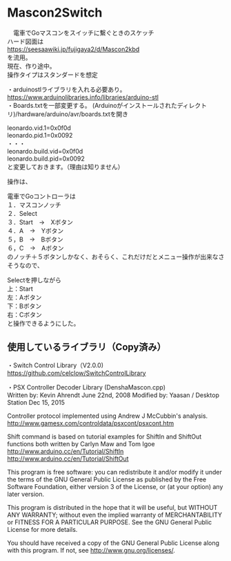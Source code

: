 # Mascon2Switch
　電車でGoマスコンをスイッチに繫ぐときのスケッチ  
 ハード図面は  
https://seesaawiki.jp/fujigaya2/d/Mascon2kbd  
を流用。  
現在、作り途中。  
操作タイプはスタンダードを想定  

・arduinostlライブラリを入れる必要あり。  
https://www.arduinolibraries.info/libraries/arduino-stl  
・Boards.txtを一部変更する。
(Arduinoがインストールされたディレクトリ)/hardware/arduino/avr/boards.txtを開き

leonardo.vid.1=0x0f0d  
leonardo.pid.1=0x0092  
・・・  
leonardo.build.vid=0x0f0d  
leonardo.build.pid=0x0092  
と変更しておきます。（理由は知りません）  

操作は、  

電車でGoコントローラは  
１．マスコンノッチ  
２．Select  
３．Start　→　Xボタン  
４．A　→　Yボタン  
５，B　→　Bボタン  
６，C　→　Aボタン  
のノッチ＋５ボタンしかなく、おそらく、これだけだとメニュー操作が出来なさそうなので、  

Selectを押しながら  
上：Start  
左：Aボタン  
下：Bボタン  
右：Cボタン  
と操作できるようにした。  


## 使用しているライブラリ（Copy済み）  
・Switch Control Library（V2.0.0)  
https://github.com/celclow/SwitchControlLibrary

・PSX Controller Decoder Library (DenshaMascon.cpp)  
Written by: Kevin Ahrendt June 22nd, 2008
Modified by: Yaasan / Desktop Station Dec 15, 2015

Controller protocol implemented using Andrew J McCubbin's analysis.
http://www.gamesx.com/controldata/psxcont/psxcont.htm

Shift command is based on tutorial examples for ShiftIn and ShiftOut
functions both written by Carlyn Maw and Tom Igoe
http://www.arduino.cc/en/Tutorial/ShiftIn
http://www.arduino.cc/en/Tutorial/ShiftOut

This program is free software: you can redistribute it and/or modify
it under the terms of the GNU General Public License as published by
the Free Software Foundation, either version 3 of the License, or
(at your option) any later version.

This program is distributed in the hope that it will be useful,
but WITHOUT ANY WARRANTY; without even the implied warranty of
MERCHANTABILITY or FITNESS FOR A PARTICULAR PURPOSE.  See the
GNU General Public License for more details.

You should have received a copy of the GNU General Public License
along with this program.  If not, see <http://www.gnu.org/licenses/>.
